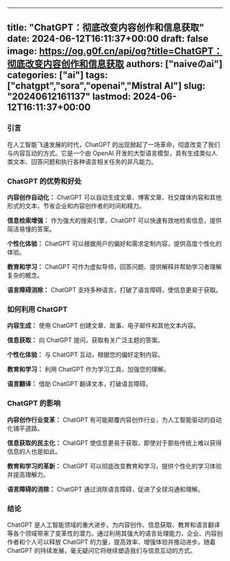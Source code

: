 
---
title: "ChatGPT：彻底改变内容创作和信息获取"
date: 2024-06-12T16:11:37+00:00
draft: false
image: https://og.g0f.cn/api/og?title=ChatGPT：彻底改变内容创作和信息获取
authors: ["naiveのai"]
categories: ["ai"]
tags: ["chatgpt","sora","openai","Mistral AI"]
slug: "20240612161137"
lastmod: 2024-06-12T16:11:37+00:00
---
### 引言

在人工智能飞速发展的时代，ChatGPT 的出现掀起了一场革命，彻底改变了我们与内容互动的方式。它是一个由 OpenAI 开发的大型语言模型，具有生成类似人类文本、回答问题和执行各种语言相关任务的非凡能力。

### ChatGPT 的优势和好处

**内容创作自动化：** ChatGPT 可以自动生成文章、博客文章、社交媒体内容和其他形式的文本，节省企业和内容创作者的时间和精力。

**信息检索增强：** 作为强大的搜索引擎，ChatGPT 可以快速有效地检索信息，提供简洁易懂的答案。

**个性化体验：** ChatGPT 可以根据用户的偏好和需求定制内容，提供高度个性化的体验。

**教育和学习：** ChatGPT 可作为虚拟导师，回答问题、提供解释并帮助学习者理解复杂的概念。

**语言障碍消除：** ChatGPT 支持多种语言，打破了语言障碍，使信息更易于获取。

### 如何利用 ChatGPT

**内容生成：** 使用 ChatGPT 创建文章、故事、电子邮件和其他文本内容。

**信息获取：** 向 ChatGPT 提问，获取有关广泛主题的答案。

**个性化体验：** 与 ChatGPT 互动，根据您的偏好定制内容。

**教育和学习：** 利用 ChatGPT 作为学习工具，加强您的理解。

**语言翻译：** 借助 ChatGPT 翻译文本，打破语言障碍。

### ChatGPT 的影响

**内容创作行业变革：** ChatGPT 有可能颠覆内容创作行业，为人工智能驱动的自动化铺平道路。

**信息获取的民主化：** ChatGPT 使信息更易于获取，即使对于那些传统上难以获得信息的人也是如此。

**教育和学习的革新：** ChatGPT 可以彻底改变教育和学习，提供个性化的学习体验并提高理解力。

**语言障碍的消除：** ChatGPT 通过消除语言障碍，促进了全球沟通和理解。

### 结论

ChatGPT 是人工智能领域的重大进步，为内容创作、信息获取、教育和语言翻译等各个领域带来了变革性的潜力。通过利用其强大的语言处理能力，企业、内容创作者和个人可以释放 ChatGPT 的力量，提高效率、增强体验并推动进步。随着 ChatGPT 的持续发展，毫无疑问它将继续塑造我们与信息互动的方式。